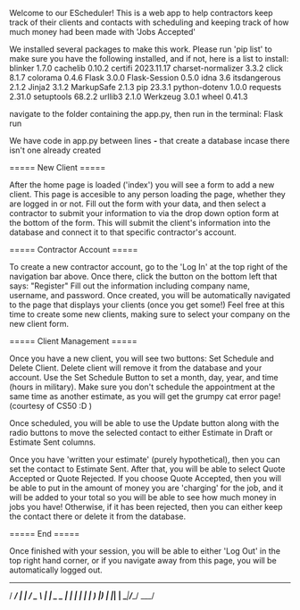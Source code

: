 Welcome to our EScheduler!
This is a web app to help contractors keep track of their clients and contacts with scheduling
and keeping track of how much money had been made with 'Jobs Accepted'

We installed several packages to make this work. Please run 'pip list' to make sure
you have the following installed, and if not, here is a list to install:
blinker            1.7.0
cachelib           0.10.2
certifi            2023.11.17
charset-normalizer 3.3.2
click              8.1.7
colorama           0.4.6
Flask              3.0.0
Flask-Session      0.5.0
idna               3.6
itsdangerous       2.1.2
Jinja2             3.1.2
MarkupSafe         2.1.3
pip                23.3.1
python-dotenv      1.0.0
requests           2.31.0
setuptools         68.2.2
urllib3            2.1.0
Werkzeug           3.0.1
wheel              0.41.3

navigate to the folder containing the app.py,
then run in the terminal: Flask run

We have code in app.py between lines **-** that create a database incase there isn't one already created

===== New Client =====

After the home page is loaded ('index') you will see a form to add a new client. This page is accesible
to any person loading the page, whether they are logged in or not. Fill out the form with your data,
and then select a contractor to submit your information to via the drop down option form at the bottom
of the form. This will submit the client's information into the database and connect it to that specific
contractor's account.

===== Contractor Account =====

To create a new contractor account, go to the 'Log In' at the top right of the navigation bar above. Once
there, click the button on the bottom left that says: "Register"
Fill out the information including company name, username, and password. Once created, you will be 
automatically navigated to the page that displays your clients (once you get some!)
Feel free at this time to create some new clients, making sure to select your company on the new client
form.

===== Client Management =====

Once you have a new client, you will see two buttons: Set Schedule and Delete Client. Delete client
will remove it from the database and your account. Use the Set Schedule Button to set a month, day,
year, and time (hours in military). Make sure you don't schedule the appointment at the same time as
another estimate, as you will get the grumpy cat error page! (courtesy of CS50 :D )

Once scheduled, you will be able to use the Update button along with the radio buttons to move the
selected contact to either Estimate in Draft or Estimate Sent columns.

Once you have 'written your estimate' (purely hypothetical), then you can set the contact to Estimate 
Sent. After that, you will be able to select Quote Accepted or Quote Rejected. If you choose Quote Accepted, then you will be able to put in the amount of money you are 'charging' for the job, and it will
be added to your total so you will be able to see how much money in jobs you have!
Otherwise, if it has been rejected, then you can either keep the contact there or delete it from the
database.

===== End =====

Once finished with your session, you will be able to either 'Log Out' in the top right hand corner,
or if you navigate away from this page, you will be automatically logged out.

  ____ ____ ____   ___  
 / ___/ ___| ___| / _ \ 
| |   \___ \___ \| | | |
| |___ ___) |__) | |_| |
 \____|____/____/ \___/ 

